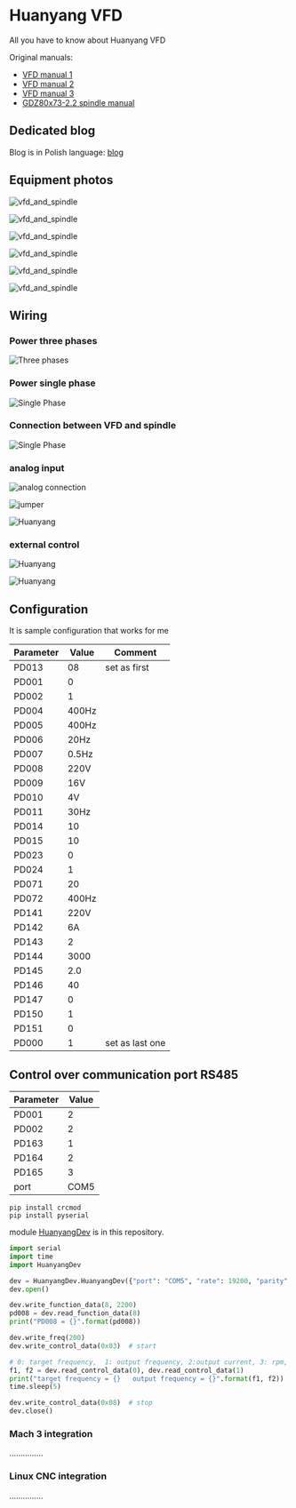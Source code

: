 # Huanyang VFD
All you have to know about Huanyang VFD

Original manuals:
* [VFD manual 1](https://github.com/RobertOlechowski/Huanyang_VFD/blob/master/Documentations/pdf/HY_Series_Inverter_20100627.pdf)
* [VFD manual 2](https://github.com/RobertOlechowski/Huanyang_VFD/blob/master/Documentations/pdf/Huanyang_English_Manual-c.pdf)
* [VFD manual 3](https://github.com/RobertOlechowski/Huanyang_VFD/blob/master/Documentations/pdf/VFD.pdf)
* [GDZ80x73-2.2 spindle manual](https://github.com/RobertOlechowski/Huanyang_VFD/blob/master/Documentations/pdf/GDZ80X73-2.2_2.pdf)


## Dedicated blog
Blog is in Polish language: [blog](https://blog.robertolechowski.com/HUANYANG-podlaczenie/)

## Equipment photos
![vfd_and_spindle](https://github.com/RobertOlechowski/Huanyang_VFD/blob/master/Documentations/photos/vfd_and_spindle.jpg?raw=true)

![vfd_and_spindle](https://github.com/RobertOlechowski/Huanyang_VFD/blob/master/Documentations/photos/Spindle_1.jpg?raw=true)

![vfd_and_spindle](https://github.com/RobertOlechowski/Huanyang_VFD/blob/master/Documentations/photos/Spindle_4.jpg?raw=true)

![vfd_and_spindle](https://github.com/RobertOlechowski/Huanyang_VFD/blob/master/Documentations/photos/vfd_2.jpg?raw=true)

![vfd_and_spindle](https://github.com/RobertOlechowski/Huanyang_VFD/blob/master/Documentations/photos/vfd_3.jpg?raw=true)

![vfd_and_spindle](https://github.com/RobertOlechowski/Huanyang_VFD/blob/master/Documentations/photos/vfd_connections_2.jpg?raw=true)

## Wiring
### Power three phases
![Three phases](https://github.com/RobertOlechowski/Huanyang_VFD/blob/master/Documentations/diagrams/3p.png?raw=true)

### Power single phase
![Single Phase](https://github.com/RobertOlechowski/Huanyang_VFD/blob/master/Documentations/diagrams/1p.png?raw=true)

### Connection between VFD and spindle
![Single Phase](https://github.com/RobertOlechowski/Huanyang_VFD/blob/master/Documentations/diagrams/diagram_spindle.png?raw=true)

### analog input
![analog connection](https://github.com/RobertOlechowski/Huanyang_VFD/blob/master/Documentations/diagrams/analog_diagram.png?raw=true)

![jumper](https://github.com/RobertOlechowski/Huanyang_VFD/blob/master/Documentations/diagrams/Analog_zwora_2.jpg?raw=true)

![Huanyang](https://github.com/RobertOlechowski/Huanyang_VFD/blob/master/Documentations/photos/Analog/analogowo_2.jpg?raw=true)

### external control
![Huanyang](https://github.com/RobertOlechowski/Huanyang_VFD/blob/master/Documentations/diagrams/external_controll.jpg?raw=true)

![Huanyang](https://github.com/RobertOlechowski/Huanyang_VFD/blob/master/Documentations/diagrams/external_2.png?raw=true)

## Configuration
It is sample configuration that works for me

| Parameter  | Value | Comment |
| ------------- | ------------- | ------ |
| PD013 | 08        | 	set as first |
| PD001 | 0         |    |
| PD002 | 1         |    |
| PD004 | 400Hz     |    |
| PD005 | 400Hz     |    |
| PD006 | 20Hz      |    |
| PD007 | 0.5Hz     |    |
| PD008 | 220V      |    |
| PD009 | 16V       |    |
| PD010 | 4V        |    |
| PD011 | 30Hz      |    |
| PD014 | 10        |    |
| PD015 | 10        |    |
| PD023 | 0         |    |
| PD024 | 1         |    |
| PD071 | 20        |    |
| PD072 | 400Hz     |    |
| PD141 | 220V      |    |
| PD142 | 6A        |    |
| PD143 | 2         |    |
| PD144 | 3000      |    |
| PD145 | 2.0       |    |
| PD146 | 40        |    |
| PD147 | 0         |    |
| PD150 | 1         |    |
| PD151 | 0         |    |
| PD000 | 1         |   set as last one |  	

## Control over communication port RS485

| Parameter  | Value |
| ------------- | ------------- |
 |PD001 | 2| 
 |PD002| 2| 
 |PD163 | 1| 
 |PD164 |  2| 
 |PD165 |  3| 
 |port |  COM5|


```
pip install crcmod
pip install pyserial
```

module [HuanyangDev](https://github.com/RobertOlechowski/Huanyang_VFD/blob/master/Python/HuanyangDev.py) is in this repository.

```python
import serial
import time
import HuanyangDev

dev = HuanyangDev.HuanyangDev({"port": "COM5", "rate": 19200, "parity": serial.PARITY_NONE, "address": 1, "timeout": 0.1})
dev.open()

dev.write_function_data(8, 2200)
pd008 = dev.read_function_data(8)
print("PD008 = {}".format(pd008))

dev.write_freq(200)
dev.write_control_data(0x03)  # start

# 0: target frequency,  1: output frequency, 2:output current, 3: rpm, 4: DC voltage, 5: AC voltage,6:cont, 7:temp
f1, f2 = dev.read_control_data(0), dev.read_control_data(1)
print("target frequency = {}   output frequency = {}".format(f1, f2))
time.sleep(5)

dev.write_control_data(0x08)  # stop
dev.close()
```

### Mach 3 integration
...............

### Linux CNC integration
...............
